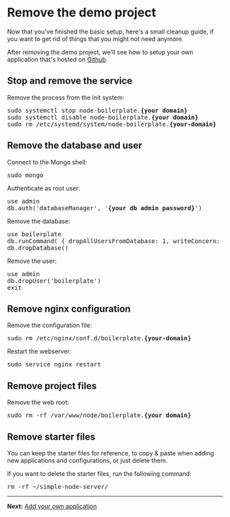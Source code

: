 # Remove the demo project

Now that you've finished the basic setup, here's a small cleanup guide, if you want to get rid of things that you might not need anymore.

After removing the demo project, we'll see how to setup your own application that's hosted on [Github](https://github.com/).

## Stop and remove the service

Remove the process from the init system:  
<pre>
sudo systemctl stop node-boilerplate.<b>{your domain}</b>
sudo systemctl disable node-boilerplate.<b>{your domain}</b>
sudo rm /etc/systemd/system/node-boilerplate.<b>{your-domain}</b>
</pre>

## Remove the database and user

Connect to the Mongo shell:  
<pre>
sudo mongo
</pre>

Authenticate as root user:  
<pre>
use admin
db.auth('databaseManager', '<b>{your db admin password}</b>')
</pre>

Remove the database:  
<pre>
use boilerplate
db.runCommand( { dropAllUsersFromDatabase: 1, writeConcern: { w: "majority" } } )
db.dropDatabase()
</pre>

Remove the user:  
<pre>
use admin
db.dropUser('boilerplate')
exit
</pre>

## Remove nginx configuration

Remove the configuration file:  
<pre>
sudo rm /etc/nginx/conf.d/boilerplate.<b>{your-domain}</b>
</pre>

Restart the webserver:  
<pre>
sudo service nginx restart
</pre>

## Remove project files

Remove the web root:  
<pre>
sudo rm -rf /var/www/node/boilerplate.<b>{your domain}</b>
</pre>

## Remove starter files

You can keep the starter files for reference, to copy &amp; paste when adding new applications and configurations, or just delete them.  

If you want to delete the starter files, run the following command:  
<pre>
rm -rf ~/simple-node-server/
</pre>

---

__Next:__ [Add your own application](./add-your-own-application.md)